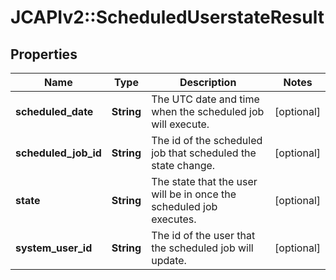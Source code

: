 # JCAPIv2::ScheduledUserstateResult

## Properties
Name | Type | Description | Notes
------------ | ------------- | ------------- | -------------
**scheduled_date** | **String** | The UTC date and time when the scheduled job will execute. | [optional] 
**scheduled_job_id** | **String** | The id of the scheduled job that scheduled the state change. | [optional] 
**state** | **String** | The state that the user will be in once the scheduled job executes. | [optional] 
**system_user_id** | **String** | The id of the user that the scheduled job will update. | [optional] 

